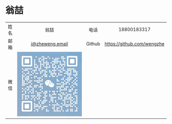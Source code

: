 # 翁喆

|        |                  |        |                  |
| :----: | :--------------: | :----: | :--------------: |
|  姓名  | 翁喆             |  电话  | 18800183317 |
|  邮箱  | i@zheweng.email  | Github | https://github.com/wengzhe |
|  微信  | ![微信](微信.jpg) | | |
